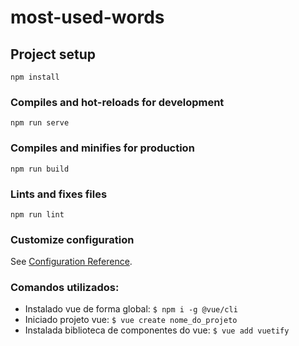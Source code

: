 # most-used-words

## Project setup

```
npm install
```

### Compiles and hot-reloads for development

```
npm run serve
```

### Compiles and minifies for production

```
npm run build
```

### Lints and fixes files

```
npm run lint
```

### Customize configuration

See [Configuration Reference](https://cli.vuejs.org/config/).

### Comandos utilizados:

- Instalado vue de forma global: `$ npm i -g @vue/cli`
- Iniciado projeto vue: `$ vue create nome_do_projeto`
- Instalada biblioteca de componentes do vue: `$ vue add vuetify`
